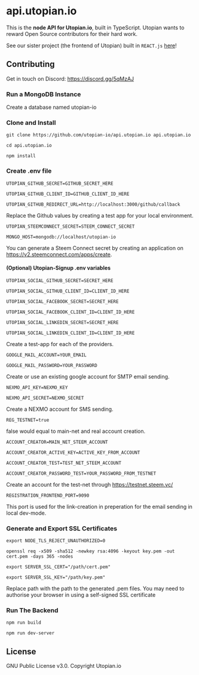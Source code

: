 # api.utopian.io
This is the **node API for Utopian.io**, built in TypeScript.
Utopian wants to reward Open Source contributors for their hard work.

See our sister project (the frontend of Utopian) built in `REACT.js` [here](https://github.com/utopian-io/utopian.io)!

## Contributing
Get in touch on Discord: https://discord.gg/5qMzAJ

### Run a MongoDB Instance
Create a database named utopian-io

### Clone and Install
`git clone https://github.com/utopian-io/api.utopian.io api.utopian.io`

`cd api.utopian.io`

`npm install`

### Create .env file
`UTOPIAN_GITHUB_SECRET=GITHUB_SECRET_HERE`

`UTOPIAN_GITHUB_CLIENT_ID=GITHUB_CLIENT_ID_HERE`

`UTOPIAN_GITHUB_REDIRECT_URL=http://localhost:3000/github/callback`

Replace the Github values by creating a test app for your local environment.

`UTOPIAN_STEEMCONNECT_SECRET=STEEM_CONNECT_SECRET`

`MONGO_HOST=mongodb://localhost/utopian-io`

You can generate a Steem Connect secret by creating an application on https://v2.steemconnect.com/apps/create.

#### (Optional) Utopian-Signup .env variables

`UTOPIAN_SOCIAL_GITHUB_SECRET=SECRET_HERE`

`UTOPIAN_SOCIAL_GITHUB_CLIENT_ID=CLIENT_ID_HERE`

`UTOPIAN_SOCIAL_FACEBOOK_SECRET=SECRET_HERE`

`UTOPIAN_SOCIAL_FACEBOOK_CLIENT_ID=CLIENT_ID_HERE`

`UTOPIAN_SOCIAL_LINKEDIN_SECRET=SECRET_HERE`

`UTOPIAN_SOCIAL_LINKEDIN_CLIENT_ID=CLIENT_ID_HERE`

Create a test-app for each of the providers.

`GOOGLE_MAIL_ACCOUNT=YOUR_EMAIL`

`GOOGLE_MAIL_PASSWORD=YOUR_PASSWORD`

Create or use an existing google account for SMTP email sending.

`NEXMO_API_KEY=NEXMO_KEY`

`NEXMO_API_SECRET=NEXMO_SECRET`

Create a NEXMO account for SMS sending.

`REG_TESTNET=true`

false would equal to main-net and real account creation.

`ACCOUNT_CREATOR=MAIN_NET_STEEM_ACCOUNT`

`ACCOUNT_CREATOR_ACTIVE_KEY=ACTIVE_KEY_FROM_ACCOUNT`

`ACCOUNT_CREATOR_TEST=TEST_NET_STEEM_ACCOUNT`

`ACCOUNT_CREATOR_PASSWORD_TEST=YOUR_PASSWORD_FROM_TESTNET`

Create an account for the test-net through https://testnet.steem.vc/

`REGISTRATION_FRONTEND_PORT=9090`

This port is used for the link-creation in preperation for the email sending in local dev-mode.

### Generate and Export SSL Certificates
`export NODE_TLS_REJECT_UNAUTHORIZED=0`

`openssl req -x509 -sha512 -newkey rsa:4096 -keyout key.pem -out cert.pem -days 365 -nodes`

`export SERVER_SSL_CERT="/path/cert.pem"`

`export SERVER_SSL_KEY="/path/key.pem"`

Replace path with the path to the generated .pem files.
You may need to authorise your browser in using a self-signed SSL certificate

### Run The Backend
`npm run build`

`npm run dev-server`

## License
GNU Public License v3.0. Copyright Utopian.io
